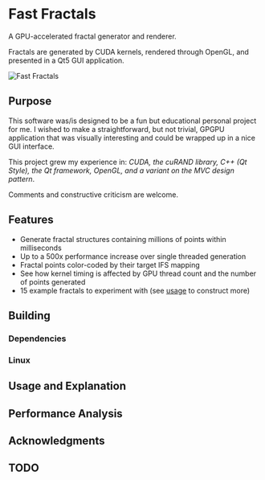# Fast Fractals
A GPU-accelerated fractal generator and renderer.

Fractals are generated by CUDA kernels, rendered through OpenGL, and presented in a Qt5 GUI application.

![Fast Fractals](doc/fastfractals.gif)

## Purpose

This software was/is designed to be a fun but educational personal project for me.
I wished to make a straightforward, but not trivial, GPGPU application that was visually interesting and could be wrapped up in a nice GUI interface.

This project grew my experience in: *CUDA, the cuRAND library, C++ (Qt Style), the Qt framework, OpenGL, and a variant on the MVC design pattern*.

Comments and constructive criticism are welcome.

## Features

- Generate fractal structures containing millions of points within milliseconds
- Up to a 500x performance increase over single threaded generation
- Fractal points color-coded by their target IFS mapping
- See how kernel timing is affected by GPU thread count and the number of points generated
- 15 example fractals to experiment with (see [usage](#usage-and-explanation) to construct more)

## Building
### Dependencies
### Linux

## Usage and Explanation

## Performance Analysis

## Acknowledgments

## TODO
